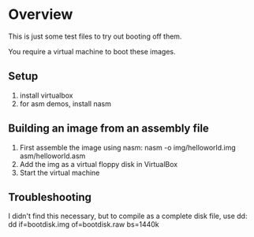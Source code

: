 # Overview
This is just some test files to try out booting off them.

You require a virtual machine to boot these images.

## Setup
1. install virtualbox
2. for asm demos, install nasm

## Building an image from an assembly file
1. First assemble the image using nasm:
	nasm -o img/helloworld.img asm/helloworld.asm	
2. Add the img as a virtual floppy disk in VirtualBox
3. Start the virtual machine

## Troubleshooting
I didn't find this necessary, but to compile as a complete disk file, use dd:
	dd if=bootdisk.img of=bootdisk.raw bs=1440k

